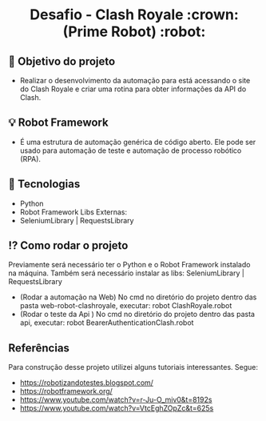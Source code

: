 <h1 align="center">Desafio - Clash Royale :crown: (Prime Robot) :robot:</h1>

## :pushpin: Objetivo do projeto 

* Realizar o desenvolvimento da automação para está acessando o site do Clash Royale e criar uma rotina para obter informações da API do Clash.

## :bulb:	Robot Framework

* É uma estrutura de automação genérica de código aberto. Ele pode ser usado para automação de teste e automação de processo robótico (RPA).

## :rocket:	Tecnologias

* Python
* Robot Framework
Libs Externas:
* SeleniumLibrary | RequestsLibrary

## :interrobang: Como rodar o projeto

Previamente será necessário ter o Python e o Robot Framework instalado na máquina.
Também será necessário instalar as libs: SeleniumLibrary | RequestsLibrary
* (Rodar a automação na Web) No cmd no diretório do projeto dentro das pasta web-robot-clashroyale, executar: robot ClashRoyale.robot
* (Rodar o teste da Api ) No cmd no diretório do projeto dentro das pasta api, executar: robot BearerAuthenticationClash.robot

## Referências
Para construção desse projeto utilizei alguns tutoriais interessantes. Segue:
* https://robotizandotestes.blogspot.com/
* https://robotframework.org/
* https://www.youtube.com/watch?v=r-Ju-O_miv0&t=8192s
* https://www.youtube.com/watch?v=VtcEghZOpZc&t=625s
